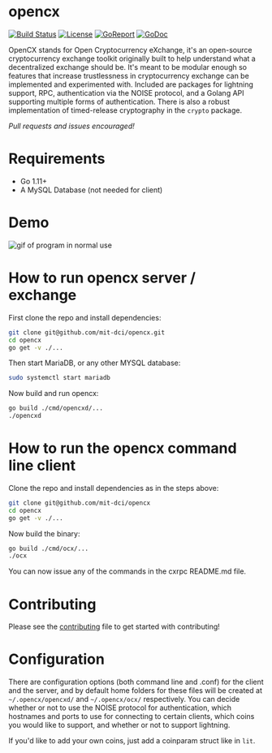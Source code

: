 # opencx
[![Build Status](https://travis-ci.org/mit-dci/opencx.svg?branch=master)](https://travis-ci.org/mit-dci/opencx)
[![License](http://img.shields.io/:license-MIT-000.svg)](http://mit-dci.mit-license.org)
[![GoReport](https://goreportcard.com/badge/github.com/mit-dci/opencx)](https://goreportcard.com/badge/github.com/mit-dci/opencx)
[![GoDoc](https://godoc.org/github.com/mit-dci/opencx?status.svg)](https://godoc.org/github.com/mit-dci/opencx)

OpenCX stands for Open Cryptocurrency eXchange, it's an open-source cryptocurrency exchange toolkit originally built to help understand what a decentralized exchange should be. It's meant to be modular enough so features that increase trustlessness in cryptocurrency exchange can be implemented and experimented with. Included are packages for lightning support, RPC, authentication via the NOISE protocol, and a Golang API supporting multiple forms of authentication. 
There is also a robust implementation of timed-release cryptography in the `crypto` package.

*Pull requests and issues encouraged!*

# Requirements
 - Go 1.11+
 - A MySQL Database (not needed for client)

# Demo

![gif of program in normal use](../assets/opencxdemo.gif?raw=true)

# How to run opencx server / exchange
First clone the repo and install dependencies:
```sh
git clone git@github.com/mit-dci/opencx.git
cd opencx
go get -v ./...
```

Then start MariaDB, or any other MYSQL database:
```sh
sudo systemctl start mariadb
```

Now build and run opencx:
```sh
go build ./cmd/opencxd/...
./opencxd
```

# How to run the opencx command line client
Clone the repo and install dependencies as in the steps above:
```sh
git clone git@github.com/mit-dci/opencx
cd opencx
go get -v ./...
```

Now build the binary:
```sh
go build ./cmd/ocx/...
./ocx
```

You can now issue any of the commands in the cxrpc README.md file.

# Contributing

Please see the [contributing](./CONTRIBUTING.md) file to get started with contributing!

# Configuration
There are configuration options (both command line and .conf) for the client and the server, and by default home folders for these files will be created at `~/.opencx/opencxd/` and `~/.opencx/ocx/` respectively. You can decide whether or not to use the NOISE protocol for authentication, which hostnames and ports to use for connecting to certain clients, which coins you would like to support, and whether or not to support lightning.

If you'd like to add your own coins, just add a coinparam struct like in `lit`.
